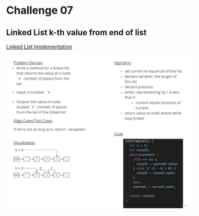 # Challenge 07

## Linked List k-th value from end of list

[Linked List Implementation](/challenge-05/LinkedList.js)

![linked-list-kth](/img/linked-list-kth.jpg)

